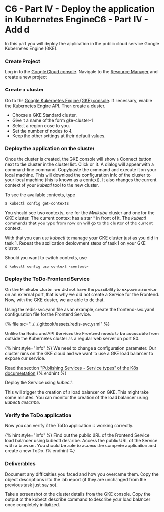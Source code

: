 # C6 - Part IV - Deploy the application in Kubernetes EngineC6 - Part IV - Add d

In this part you will deploy the application in the public cloud service Google Kubernetes Engine (GKE).

### Create Project

Log in to the [Google Cloud console](http://console.cloud.google.com/). Navigate to the [Resource Manager](https://console.cloud.google.com/cloud-resource-manager) and create a new project.

### Create a cluster

Go to the [Google Kubernetes Engine (GKE) console](https://console.cloud.google.com/kubernetes/). If necessary, enable the Kubernetes Engine API. Then create a cluster.

* Choose a GKE Standard cluster.
* Give it a name of the form gke-cluster-1
* Select a region close to you.
* Set the number of nodes to 4.
* Keep the other settings at their default values.

### Deploy the application on the cluster

Once the cluster is created, the GKE console will show a Connect button next to the cluster in the cluster list. Click on it. A dialog will appear with a command-line command. Copy/paste the command and execute it on your local machine. This will download the configuration info of the cluster to your local machine (this is known as a context). It also changes the current context of your _kubectl_ tool to the new cluster.

To see the available contexts, type

```
$ kubectl config get-contexts
```

You should see two contexts, one for the _Minikube_ cluster and one for the GKE cluster. The current context has a star \* in front of it. The _kubectl_ commands that you type from now on will go to the cluster of the current context.

With that you can use _kubectl_ to manage your GKE cluster just as you did in task 1. Repeat the application deployment steps of task 1 on your GKE cluster.

Should you want to switch contexts, use

```
$ kubectl config use-context <context>
```

### Deploy the ToDo-Frontend Service

On the Minikube cluster we did not have the possibility to expose a service on an external port, that is why we did not create a Service for the Frontend. Now, with the GKE cluster, we are able to do that.

Using the redis-svc.yaml file as an example, create the frontend-svc.yaml configuration file for the Frontend Service.

{% file src="../../.gitbook/assets/redis-svc.yaml" %}



Unlike the Redis and API Services the Frontend needs to be accessible from outside the Kubernetes cluster as a regular web server on port 80.

{% hint style="info" %}
We need to change a configuration parameter. Our cluster runs on the GKE cloud and we want to use a GKE load balancer to expose our service.&#x20;



Read the section ["Publishing Services - Service types" of the K8s documentation](https://kubernetes.io/docs/concepts/services-networking/service/#publishing-services---service-types)&#x20;
{% endhint %}

Deploy the Service using _kubectl_.

This will trigger the creation of a load balancer on GKE. This might take some minutes. You can monitor the creation of the load balancer using _kubectl describe_.

### Verify the ToDo application

Now you can verify if the ToDo application is working correctly.

{% hint style="info" %}
Find out the public URL of the Frontend Service load balancer using kubectl describe. Access the public URL of the Service with a browser. You should be able to access the complete application and create a new ToDo.
{% endhint %}

### Deliverables

Document any difficulties you faced and how you overcame them. Copy the object descriptions into the lab report (if they are unchanged from the previous task just say so).

Take a screenshot of the cluster details from the GKE console. Copy the output of the kubectl describe command to describe your load balancer once completely initialized.
